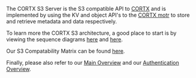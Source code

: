 The CORTX S3 Server is the S3 compatible API to [CORTX](https://github.com/Seagate/cortx) and is 
implemented by using the KV and object API's to the [CORTX motr](https://github.com/Seagate/cortx-motr) 
to store and retrieve metadata and data respectively.

To learn more the CORTX S3 architecture, a good place to start is by viewing the sequence diagrams [here](sequencediagrams) 
and [here](sequencediagrams/put-object-clovis-ops).

Our S3 Compatability Matrix can be found [here](../s3-supported-api.md).

Finally, please also refer to our [Main Overview](https://github.com/Seagate/cortx/blob/main/doc/be/CORTX-S3OVERVIEW.rst) 
and our [Authentication Overview](https://github.com/Seagate/cortx/blob/main/doc/be/CORTX_S3_IAM_Overview.rst).
